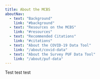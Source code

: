 ```yaml
---
title: About the MCBS
aboutNav:
  - text: "Background"
    link: "#background"
  - text: "Resources on the MCBS"
    link: "#resources"
  - text: "Recommended Citations"
    link: "#citations"
  - text: "About the COVID-19 Data Tool"
    link: "/about/covid-data"
  - text: "About the Survey PUF Data Tool"
    link: "/about/puf-data"
---
```


<div>
  <div>
    <div>
      <p>Test test test</p>
    </div>
  </div>
</div>
